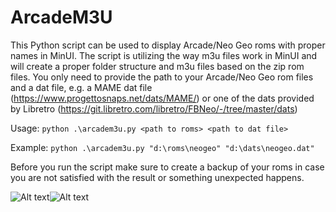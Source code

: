 # ArcadeM3U
This Python script can be used to display Arcade/Neo Geo roms with proper names in MinUI. The script is utilizing the way m3u files work in MinUI and will create a proper folder structure and m3u files based on the zip rom files. You only need to provide the path to your Arcade/Neo Geo rom files and a dat file, e.g. a MAME dat file (https://www.progettosnaps.net/dats/MAME/) or one of the dats provided by Libretro (https://git.libretro.com/libretro/FBNeo/-/tree/master/dats)

Usage:
```python .\arcadem3u.py <path to roms> <path to dat file>```

Example:
```python .\arcadem3u.py "d:\roms\neogeo" "d:\dats\neogeo.dat"```

Before you run the script make sure to create a backup of your roms in case you are not satisfied with the result or something unexpected happens.


![Alt text](./1_before.jpg?raw=true "Before")![Alt text](./2_after.jpg?raw=true "After")
